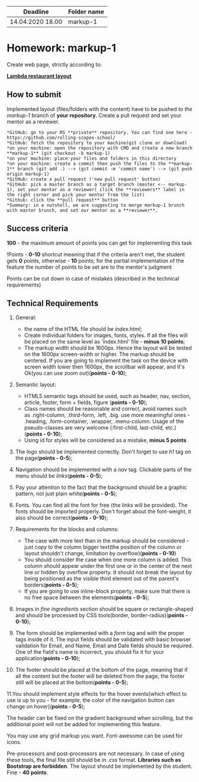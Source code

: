 | Deadline  | Folder name |
|-----------|-------------|
| 14.04.2020 18.00 | markup-1 |

# Homework: markup-1

Create web page, strictly according to:

**[Lambda restaurant layout](https://www.dropbox.com/s/xvhx2kxlvzxu5n0/Restaurant_2.psd?dl=0)**

## How to submit

Implemented layout (files/folders with the content) have to be pushed to *the markup-1* branch of **your repository**. Create a pull request and set your mentor as a reviewer.

```
*GitHub: go to your RS **private** repository. You can find one here - https://github.com/rolling-scopes-school/
*GitHub: fetch the repository to your machine(git clone or download)
*on your machine: open the repository with CMD and create a new branch **markup-1** (git checkout -b markup-1)
*on your machine: place your files and folders in this directory
*on your machine: create a commit then push the files to the **markup-1** branch (git add .) --> (git commit -m 'commit name') --> (git push origin markup-1)
*GitHub: create a pull request ('new pull request' button)
*GitHub: pick a master branch as a target branch (master <-- markup-1), set your mentor as a reviewer( click the **reviewers** label in the right corner and pick your mentor from the list)
*Github: click the **pull request** button
*Summary: in a nutshell, we are suggesting to merge markup-1 brunch with master brunch, and set our mentor as a **reviewer**.
```

## Success criteria

**100** - the maximum amount of points you can get for implementing this task

!Points - **0-10** shortcut meaning that if the criteria aren't met, the student gets **0** points, otherwise - **10** points; for the partial implementation of the feature the number of points to be set are to the mentor's judgment 

Points can be cut down in case of mistakes (described in the technical requirements)

## Technical Requirements

1. General:
    - the name of the HTML file should be *index.html*;
    - Create individual folders for images, fonts, styles. If all the files will be placed on the same level as 'index.html' file - **minus 10 points**;
    - The markup width should be 1600px. Hence the layout will be tested on the 1600px screen-width or higher. The markup should be centered. If you are going to implement the task on the device with screen width lower then 1600px, the scrollbar will appear, and It's Ok(you can use zoom out)(**points - 0-10**);

2. Semantic layout:
	 - HTML5 semantic tags should be used, such as header, nav, section, article, footer, form + fields, figure  (**points - 0-10**);
	 - Class names should be reasonable and correct, avoid names such as .right-column, .third-form, .left, .big. use more meaningful ones - .heading, .form-container, .wrapper, .menu-column. Usage of the pseudo-classes are very welcome (:first-child, last-child, etc.)(**points - 0-10**);
	 - Using id for styles will be considered as a mistake, **minus 5 points**

3. The logo should be implemented correctly. Don't forget to use *h1* tag on the page(**points - 0-5**);

4. Navigation should be implemented with a *nav* tag. Clickable parts of the menu should be *links*(**points - 0-5**);

5. Pay your attention to the fact that the background should be a graphic pattern, not just plain white(**points - 0-5**);

6. Fonts. You can find all the font for free (the links will be provided). The fonts should be imported properly. Don't forget about the font-weight, it also should be correct(**points - 0-10**);

7. Requirements for the blocks and columns:
	 - The case with more text than in the markup should be considered - just copy to the column bigger text(the position of the column or layout shouldn't change, limitation by overflow)(**points - 0-10**)
	 - You should consider the case when one more column is added. This column should appear under the first one or in the center of the next line or hidden by overflow property. It should not break the layout by being positioned as the visible third element out of the parent's borders(**points - 0-5**);
	 -  If you are going to use inline-block property, make sure that there is no free space between the elements(**points - 0-5**);

8. Images in *fine ingredients* section should be square or rectangle-shaped and should be processed by CSS tools(border, border-radius)(**points - 0-10**);

9. The form should be implemented with a *form* tag and with the proper tags inside of it. The input fields should be validated with basic browser validation for Email, and Name, Email and Date fields should be required. One of the field's name is incorrect, you should fix it for your application(**points - 0-10**);

10. The footer should be placed at the bottom of the page, meaning that if all the content but the footer will be deleted from the page, the footer still will be placed at the bottom(**points - 0-5**);

11.You should implement style effects for the hover events(which effect to use is up to you - for example, the color of the navigation button can change on hover)(**points - 0-5**);

The header can be fixed on the gradient background when scrolling, but the additional point will not be added for implementing this feature.

You may use any grid markup you want. Font-awesome can be used for icons.

Pre-processors and post-processors are not necessary. In case of using these tools, the final file still should be in *.css* format. **Libraries such as Bootstrap are forbidden**. The layout should be implemented by the student. Fine - **40 points**.

